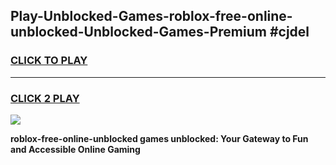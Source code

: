 
## Play-Unblocked-Games-roblox-free-online-unblocked-Unblocked-Games-Premium #cjdel
<h3>
<a href="https://premium.freeplayer.one?title=roblox-free-online-unblocked&ref=12M">CLICK TO PLAY</a></h3>
<hr>

<h3>
<a href="https://premium.freeplayer.one?title=roblox-free-online-unblocked&ref=12M">CLICK 2 PLAY</a>
  
</h3>

<a href="https://premium.freeplayer.one?title=roblox-free-online-unblocked&ref=12M"><img src="https://clearcache.store/games.png"></a>


**roblox-free-online-unblocked games unblocked: Your Gateway to Fun and Accessible Online Gaming**
